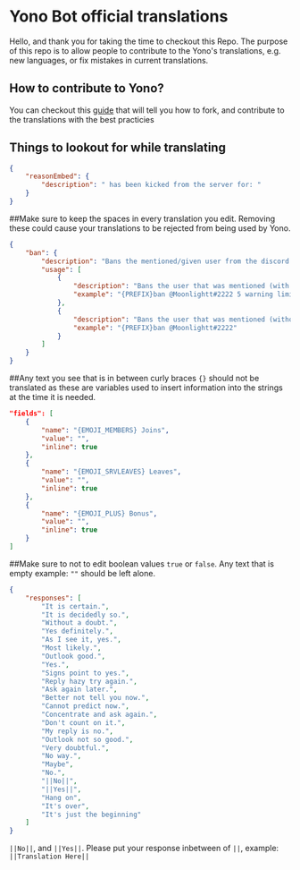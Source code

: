 # Yono Bot official translations
Hello, and thank you for taking the time to checkout this Repo. The purpose of this repo is to allow people to contribute to the Yono's translations, e.g. new languages, or fix mistakes in current translations. 
## How to contribute to Yono?
You can checkout this [guide](https://gist.github.com/MarcDiethelm/7303312) that will tell you how to fork, and contribute to the translations with the best practicies

## Things to lookout for while translating
```json
{
    "reasonEmbed": {
        "description": " has been kicked from the server for: "
    }
}
```
##Make sure to keep the spaces in every translation you edit. Removing these could cause your translations to be rejected from being used by Yono.

```json
{
    "ban": {
        "description": "Bans the mentioned/given user from the discord server.",
        "usage": [
            {
                "description": "Bans the user that was mentioned (with reason)",
                "example": "{PREFIX}ban @Moonlightt#2222 5 warning limit exceeded"
            },
            {
                "description": "Bans the user that was mentioned (without reason)",
                "example": "{PREFIX}ban @Moonlightt#2222"
            }
        ]
    }
}
```
##Any text you see that is in between curly braces `{}` should not be translated as these are variables used to insert information into the strings at the time it is needed. 
```json
"fields": [
    {
        "name": "{EMOJI_MEMBERS} Joins",
        "value": "",
        "inline": true
    },
    {
        "name": "{EMOJI_SRVLEAVES} Leaves",
        "value": "",
        "inline": true
    },
    {
        "name": "{EMOJI_PLUS} Bonus",
        "value": "",
        "inline": true
    }
]
```
##Make sure to not to edit boolean values `true` or `false`. Any text that is empty example: `""` should be left alone.

```json
{
    "responses": [
        "It is certain.",
        "It is decidedly so.",
        "Without a doubt.",
        "Yes definitely.",
        "As I see it, yes.",
        "Most likely.",
        "Outlook good.",
        "Yes.",
        "Signs point to yes.",
        "Reply hazy try again.",
        "Ask again later.",
        "Better not tell you now.",
        "Cannot predict now.",
        "Concentrate and ask again.",
        "Don't count on it.",
        "My reply is no.",
        "Outlook not so good.",
        "Very doubtful.",
        "No way.",
        "Maybe",
        "No.",
        "||No||",
        "||Yes||",
        "Hang on",
        "It's over",
        "It's just the beginning"
    ]
}
```
`||No||`, and `||Yes||`. Please put your response inbetween of `||`, example: `||Translation Here||`
